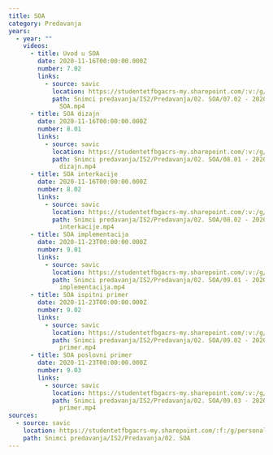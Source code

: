 ```yaml
---
title: SOA
category: Predavanja
years:
  - year: ""
    videos:
      - title: Uvod u SOA
        date: 2020-11-16T00:00:00.000Z
        number: 7.02
        links:
          - source: savic
            location: https://studentetfbgacrs-my.sharepoint.com/:v:/g/personal/sa190595d_student_etf_bg_ac_rs/EfkostV2cw9OgwEYluYUsIIBA09j3xS2yugQGuPROn7PYw
            path: Snimci predavanja/IS2/Predavanja/02. SOA/07.02 - 2020-11-16 - Uvod u
              SOA.mp4
      - title: SOA dizajn
        date: 2020-11-16T00:00:00.000Z
        number: 8.01
        links:
          - source: savic
            location: https://studentetfbgacrs-my.sharepoint.com/:v:/g/personal/sa190595d_student_etf_bg_ac_rs/EawWCuE6NbdKljvlk3ZwavIBC3I4DGeDGsJZw0cSACItrw
            path: Snimci predavanja/IS2/Predavanja/02. SOA/08.01 - 2020-11-16 - SOA
              dizajn.mp4
      - title: SOA interkacije
        date: 2020-11-16T00:00:00.000Z
        number: 8.02
        links:
          - source: savic
            location: https://studentetfbgacrs-my.sharepoint.com/:v:/g/personal/sa190595d_student_etf_bg_ac_rs/EU8d0qz0VipKrXYg-0scwJwB_R-ZL1MoqMZCfBbmAUGyjg
            path: Snimci predavanja/IS2/Predavanja/02. SOA/08.02 - 2020-11-16 - SOA
              interkacije.mp4
      - title: SOA implementacija
        date: 2020-11-23T00:00:00.000Z
        number: 9.01
        links:
          - source: savic
            location: https://studentetfbgacrs-my.sharepoint.com/:v:/g/personal/sa190595d_student_etf_bg_ac_rs/EeWtfWP0pbVKhO3_m1gx7qABKqGW-BzBCnkf2DJ3IGIQeQ
            path: Snimci predavanja/IS2/Predavanja/02. SOA/09.01 - 2020-11-23 - SOA
              implementacija.mp4
      - title: SOA ispitni primer
        date: 2020-11-23T00:00:00.000Z
        number: 9.02
        links:
          - source: savic
            location: https://studentetfbgacrs-my.sharepoint.com/:v:/g/personal/sa190595d_student_etf_bg_ac_rs/EYTrvkw2Yk1PscVwqPA1HZwBTLG0PiX78XI0ULraM1Ul2w
            path: Snimci predavanja/IS2/Predavanja/02. SOA/09.02 - 2020-11-23 - SOA ispitni
              primer.mp4
      - title: SOA poslovni primer
        date: 2020-11-23T00:00:00.000Z
        number: 9.03
        links:
          - source: savic
            location: https://studentetfbgacrs-my.sharepoint.com/:v:/g/personal/sa190595d_student_etf_bg_ac_rs/EecUN4Nz1eFIqdPYIK36z94BhqBQgxancRMdvoqMk5V38Q
            path: Snimci predavanja/IS2/Predavanja/02. SOA/09.03 - 2020-11-23 - SOA poslovni
              primer.mp4
sources:
  - source: savic
    location: https://studentetfbgacrs-my.sharepoint.com/:f:/g/personal/sa190595d_student_etf_bg_ac_rs/EqiUJZas_OtJnO4H-E2oW6oB9Ff1w_69NZx2CqI9iq2cFA
    path: Snimci predavanja/IS2/Predavanja/02. SOA
---
```



